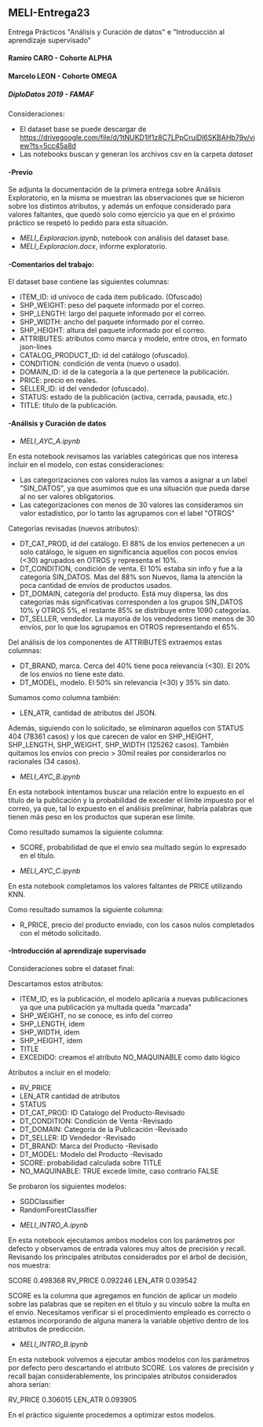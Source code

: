 ## MELI-Entrega23
Entrega Prácticos "Análisis y Curación de datos" e "Introducción al aprendizaje supervisado"

#### Ramiro CARO - Cohorte ALPHA
#### Marcelo LEON - Cohorte OMEGA
##### DiploDatos 2019 - FAMAF

Consideraciones:

- El dataset base se puede descargar de https://drivegoogle.com/file/d/1tNUKD1lf1z8C7LPpCruiDl6SKBAHb79v/view?ts=5cc45a8d 
- Las notebooks buscan y generan los archivos csv en la carpeta _dataset_ 

#### -Previo

Se adjunta la documentación de la primera entrega sobre Análisis Exploratorio, en la misma se muestran las observaciones que se hicieron sobre los distintos atributos, y además un enfoque considerado para valores faltantes, que quedó solo como ejercicio ya que en el próximo práctico se respetó lo pedido para esta situación.

- _MELI_Exploracion.ipynb_, notebook con análisis del dataset base.
- _MELI_Exploracion.docx_, informe exploratorio.

#### -Comentarios del trabajo:

El dataset base contiene las siguientes columnas:
* ITEM_ID: id unívoco de cada item publicado. (Ofuscado)
* SHP_WEIGHT: peso del paquete informado por el correo.
* SHP_LENGTH: largo del paquete informado por el correo.
* SHP_WIDTH: ancho del paquete informado por el correo.
* SHP_HEIGHT: altura del paquete informado por el correo.
* ATTRIBUTES: atributos como marca y modelo, entre otros, en formato json-lines
* CATALOG_PRODUCT_ID: id del catálogo (ofuscado).
* CONDITION: condición de venta (nuevo o usado).
* DOMAIN_ID: id de la categoría a la que pertenece la publicación.
* PRICE: precio en reales.
* SELLER_ID: id del vendedor (ofuscado).
* STATUS: estado de la publicación (activa, cerrada, pausada, etc.)
* TITLE: título de la publicación.

#### -Análisis y Curación de datos

- _MELI_AYC_A.ipynb_

En esta notebook revisamos las variables categóricas que nos interesa incluir en el modelo, con estas consideraciones:
* Las categorizaciones con valores nulos las vamos a asignar a un label "SIN_DATOS", ya que asumimos que es una situación que pueda darse al no ser valores obligatorios.
* Las categorizaciones con menos de 30 valores las consideramos sin valor estadístico, por lo tanto las agrupamos con el label "OTROS"

Categorías revisadas (nuevos atributos):

* DT_CAT_PROD, id del catálogo. El 88% de los envíos pertenecen a un solo catálogo, le siguen en significancia aquellos con pocos envíos (<30) agrupados en OTROS y representa el 10%. 
* DT_CONDITION, condición de venta. El 10% estaba sin info y fue a la categoría SIN_DATOS. Mas del 88% son Nuevos, llama la atención la poca cantidad de envíos de productos usados.
* DT_DOMAIN, categoría del producto. Está muy dispersa, las dos categorías más significativas corresponden a los grupos SIN_DATOS 10% y OTROS 5%, el restante 85% se distribuye entre 1090 categorías.
* DT_SELLER, vendedor. La mayoría de los vendedores tiene menos de 30 envíos, por lo que los agrupamos en OTROS representando el 65%. 

Del análisis de los componentes de ATTRIBUTES extraemos estas columnas:
* DT_BRAND, marca. Cerca del 40% tiene poca relevancia (<30). El 20% de los envíos no tiene este dato.
* DT_MODEL, modelo. El 50% sin relevancia (<30) y 35% sin dato.

Sumamos como columna también:
* LEN_ATR, cantidad de atributos del JSON.

Además, siguiendo con lo solicitado, se eliminaron aquellos con STATUS 404 (78361 casos) y los que carecen de valor en SHP_HEIGHT, SHP_LENGTH, SHP_WEIGHT, SHP_WIDTH (125262 casos). También quitamos los envíos con precio > 30mil reales por considerarlos no racionales (34 casos).

- _MELI_AYC_B.ipynb_

En esta notebook intentamos buscar una relación entre lo expuesto en el título de la publicación y la probabilidad de exceder el límite impuesto por el correo, ya que, tal lo expuesto en el análisis preliminar, habría palabras que tienen más peso en los productos que superan ese límite.

Como resultado sumamos la siguiente columna:
* SCORE, probabilidad de que el envío sea multado según lo expresado en el título.

- _MELI_AYC_C.ipynb_

En esta notebook completamos los valores faltantes de PRICE utilizando KNN. 

Como resultado sumamos la siguiente columna:
* R_PRICE, precio del producto enviado, con los casos nulos completados con el método solicitado.

#### -Introducción al aprendizaje supervisado

Consideraciones sobre el dataset final:

Descartamos estos atributos:
* ITEM_ID,  es la publicación, el modelo aplicaría a nuevas publicaciones ya que una publicación ya multada queda "marcada" 
* SHP_WEIGHT, no se conoce, es info del correo 
* SHP_LENGTH, idem
* SHP_WIDTH, idem
* SHP_HEIGHT, idem
* TITLE
* EXCEDIDO: creamos el atributo NO_MAQUINABLE como dato lógico

Atributos a incluir en el modelo:
* RV_PRICE
* LEN_ATR cantidad de atributos
* STATUS
* DT_CAT_PROD: ID Catalogo del Producto-Revisado
* DT_CONDITION: Condición de Venta -Revisado
* DT_DOMAIN: Categoría de la Publicación -Revisado
* DT_SELLER: ID Vendedor -Revisado
* DT_BRAND: Marca del Producto -Revisado
* DT_MODEL: Modelo del Producto -Revisado
* SCORE: probabilidad calculada sobre TITLE
* NO_MAQUINABLE: TRUE excede límite, caso contrario FALSE

Se probaron los siguientes modelos:
* SGDClassifier
* RandomForestClassifier

- _MELI_INTRO_A.ipynb_

En esta notebook ejecutamos ambos modelos con los parámetros por defecto y observamos de entrada valores muy altos de precisión y recall. Revisando los principales atributos considerados por el árbol de decisión, nos muestra:

SCORE 0.498368
RV_PRICE 0.092246
LEN_ATR 0.039542

SCORE es la columna que agregamos en función de aplicar un modelo sobre las palabras que se repiten en el título y su vínculo sobre la multa en el envío. Necesitamos verificar si el procedimiento empleado es correcto o estamos incorporando de alguna manera la variable objetivo dentro de los atributos de predicción.

- _MELI_INTRO_B.ipynb_

En esta notebook volvemos a ejecutar ambos modelos con los parámetros por defecto pero descartando el atributo SCORE.
Los valores de precisión y recall bajan considerablemente, los principales atributos considerados ahora serían:

RV_PRICE 0.306015
LEN_ATR 0.093905

En el práctico siguiente procedemos a optimizar estos modelos.



